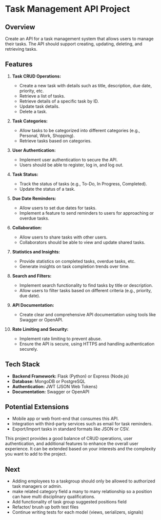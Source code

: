 # Task Management API Project

## Overview
Create an API for a task management system that allows users to manage their tasks. The API should support creating, updating, deleting, and retrieving tasks.

## Features

1. **Task CRUD Operations:**
   - Create a new task with details such as title, description, due date, priority, etc.
   - Retrieve a list of tasks.
   - Retrieve details of a specific task by ID.
   - Update task details.
   - Delete a task.

2. **Task Categories:**
   - Allow tasks to be categorized into different categories (e.g., Personal, Work, Shopping).
   - Retrieve tasks based on categories.

3. **User Authentication:**
   - Implement user authentication to secure the API.
   - Users should be able to register, log in, and log out.

4. **Task Status:**
   - Track the status of tasks (e.g., To-Do, In Progress, Completed).
   - Update the status of a task.

5. **Due Date Reminders:**
   - Allow users to set due dates for tasks.
   - Implement a feature to send reminders to users for approaching or overdue tasks.

6. **Collaboration:**
   - Allow users to share tasks with other users.
   - Collaborators should be able to view and update shared tasks.

7. **Statistics and Insights:**
   - Provide statistics on completed tasks, overdue tasks, etc.
   - Generate insights on task completion trends over time.

8. **Search and Filters:**
   - Implement search functionality to find tasks by title or description.
   - Allow users to filter tasks based on different criteria (e.g., priority, due date).

9. **API Documentation:**
   - Create clear and comprehensive API documentation using tools like Swagger or OpenAPI.

10. **Rate Limiting and Security:**
    - Implement rate limiting to prevent abuse.
    - Ensure the API is secure, using HTTPS and handling authentication securely.

## Tech Stack
- **Backend Framework:** Flask (Python) or Express (Node.js)
- **Database:** MongoDB or PostgreSQL
- **Authentication:** JWT (JSON Web Tokens)
- **Documentation:** Swagger or OpenAPI

## Potential Extensions
- Mobile app or web front-end that consumes this API.
- Integration with third-party services such as email for task reminders.
- Export/Import tasks in standard formats like JSON or CSV.

This project provides a good balance of CRUD operations, user authentication, and additional features to enhance the overall user experience. It can be extended based on your interests and the complexity you want to add to the project.


## Next

- Adding employees to a taskgroup should only be allowed to authorized 
task managers or admin.
- make related category field a many to many relationship so a position
can have multi disciplinary qualifications.
- Add functionality of task group suggested positions field
- Refactor/ brush up both test files
- Continue writing tests for each model (views, serializers, signals)